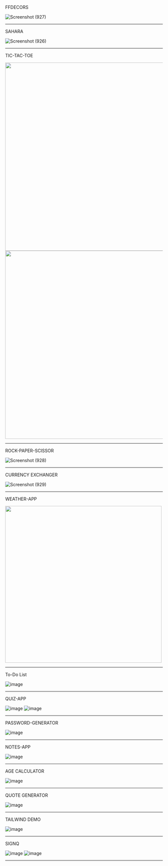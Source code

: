 FFDECORS


![Screenshot (927)](https://github.com/AbhinayPatil/web-beginner/assets/89311783/537d413e-8647-4eb2-88ce-8e138d213a23)


***


SAHARA


![Screenshot (926)](https://github.com/AbhinayPatil/web-beginner/assets/89311783/cb88073f-ec30-4ca5-87e0-c0531393e635)


***


TIC-TAC-TOE


<img src="https://github.com/AbhinayPatil/web-beginner/assets/89311783/f5ba2090-d806-432c-93ec-4ab8f9f3db1e" width="600px"> <img src="https://github.com/AbhinayPatil/web-beginner/assets/89311783/50fee12a-d808-472d-a822-1bf803205b51" width="600px">


***

ROCK-PAPER-SCISSOR


![Screenshot (928)](https://github.com/AbhinayPatil/web-beginner/assets/89311783/6067ade3-d80d-4132-becf-3b4d3693045c)


***


CURRENCY EXCHANGER


![Screenshot (929)](https://github.com/AbhinayPatil/web-beginner/assets/89311783/785102fd-a15a-4210-bfe7-50439473ea66)


***


WEATHER-APP


<img src="https://github.com/AbhinayPatil/web-beginner/assets/89311783/17d4d43d-bfcb-4a29-b250-a9168594e013" height=500px>


***


To-Do List


![image](https://github.com/AbhinayPatil/web-beginner/assets/89311783/3c4e6839-c8e2-42fc-bc0c-75d6a716f88c)


***



QUIZ-APP


![image](https://github.com/AbhinayPatil/web-beginner/assets/89311783/c92a296d-c265-4872-894d-8d158ee82aa2)
   ![image](https://github.com/AbhinayPatil/web-beginner/assets/89311783/022c27f6-58be-4127-8a67-63fd514854c1)


***


PASSWORD-GENERATOR


![image](https://github.com/AbhinayPatil/web-beginner/assets/89311783/2ae03181-9278-4059-b693-b18a4e5946cc)


***


NOTES-APP


![image](https://github.com/AbhinayPatil/web-beginner/assets/89311783/02c8939b-a4b8-4088-9124-4e80c239f785)


***


AGE CALCULATOR


![image](https://github.com/AbhinayPatil/web-beginner/assets/89311783/bf9b3ff3-2d3e-48eb-9b8d-6ce6e4f7a812)



***


QUOTE GENERATOR


![image](https://github.com/AbhinayPatil/web-beginner/assets/89311783/8d31237d-eb54-413a-8b8d-a68916a82d39)



***


TAILWIND DEMO


![image](https://github.com/AbhinayPatil/web-beginner/assets/89311783/b29aaf8f-832b-4d39-ab97-80fca27f109f)


***



SIGNQ


![image](https://github.com/AbhinayPatil/web-beginner/assets/89311783/2cf0fbb1-66c1-42e3-9ab8-4429791ef87c)
![image](https://github.com/AbhinayPatil/web-beginner/assets/89311783/d18d9979-e9b8-452c-ae3c-f7314a3d80cc)



***












